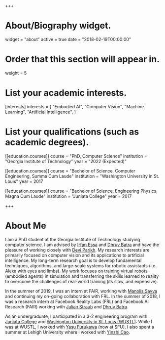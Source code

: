 +++
# About/Biography widget.
widget = "about"
active = true
date = "2018-02-19T00:00:00"

# Order that this section will appear in.
weight = 5

# List your academic interests.
[interests]
  interests = [
    "Embodied AI",
    "Computer Vision",
    "Machine Learning",
    "Artificial Intelligence",
  ]

# List your qualifications (such as academic degrees).

[[education.courses]]
  course = "PhD, Computer Science"
  institution = "Georgia Institute of Technology"
  year = "2022 (Expected)"

[[education.courses]]
  course = "Bachelor of Science, Computer Engineering, Summa Cum Laude"
  institution = "Washington University in St. Louis"
  year = 2017

[[education.courses]]
  course = "Bachelor of Science, Engineering Physics, Magna Cum Laude"
  institution = "Juniata College"
  year = 2017


+++

# About Me

I am a PhD student at the Georgia Institute of Technology studying computer science. I am advised by
[Irfan Essa][IS] and [Dhruv Batra][DB] and have the
pleasure of working closely with
[Devi Parikh][DP].  My research interests are
primarily focused on computer vision and its applications to artificial intelligence.
My long-term research goal is to develop fundamental techniques, algorithms, 
and large-scale systems for robotic assistants (i.e. Alexa with eyes and limbs).
My work focuses on training virtual robots (embodied agents) in simulation and transferring the skills learned to reality
to overcome the challenges of real-world training (its slow, and expensive).


In the summer of 2019, I was an
intern at FAIR, working with [Manolis Savva][MS] and continuing my on-going
collaboration with FRL.
In the summer of 2018, I was a research intern at Facebook Reality Labs (FRL) and Facebook AI Research (FAIR) working with
[Julian Straub][JS] and [Dhruv Batra][DB].

As an undergraduate, I participated in a 3-2 engineering program with [Juniata College][JC]
and [Washington University in St. Louis (WUSTL)][WUSTL]:
While I was at WUSTL, I
worked with [Yasu Furukawa][YF] (now at SFU).  I also spent a summer at Lehigh University where I
worked with [Yinzhi Cao][YC].


[IS]: http://prof.irfanessa.com
[DB]: https://www.cc.gatech.edu/~dbatra/
[DP]: https://www.cc.gatech.edu/~parikh/
[MS]: http://msavva.github.io
[JS]: http://people.csail.mit.edu/jstraub/
[JC]: https://www.juniata.edu
[WUSTL]: https://wustl.edu
[YF]: http://www.cs.sfu.ca/~furukawa/
[YC]: http://www.yinzhicao.org

